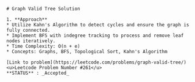     # Graph Valid Tree Solution
    
    1. **Approach**  
    * Utilize Kahn's Algorithm to detect cycles and ensure the graph is fully connected.
    * Implement BFS with indegree tracking to process and remove leaf nodes iteratively.
    * Time Complexity: O(n + e)
    * Concepts: Graphs, BFS, Topological Sort, Kahn's Algorithm
    
    [Link to problem](https://leetcode.com/problems/graph-valid-tree/)
    <u>Leetcode Problem Number #261</u>
    **STATUS** : _Accepted_ 
